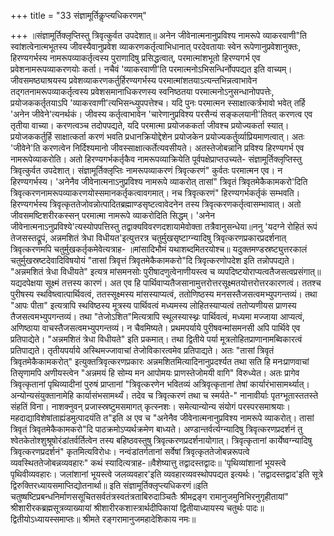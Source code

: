 +++
title = "33 संज्ञामूर्तिकॢप्त्यधिकरणम्"

+++
॥संज्ञामूर्तिक्लृप्तिस्तु त्रिवृत्कुर्वत उपदेशात्॥ अनेन जीवेनात्मनानुप्रविश्य नामरूपे व्याकरवाणी"ति स्वांशत्वेनात्मभूतस्य जीवस्यैवानुप्रवेश व्याकरणकर्तृत्वाभिधानात् परदेवतायाः स्वेन रूपेणानुप्रवेशानुक्तः, हिरण्यगर्भस्य नामरूपव्याकर्तृत्वस्य पुराणादिषु प्रसिद्धत्वात्, परमात्मांशभूतो हिरण्यगर्भ एव प्रवेशनामरूपव्याकरणयोः कर्ता। नचैवं 'व्याकरवाणी'ति परमात्मनोऽभिसन्धिर्नोपपद्यत इति वाच्यम्। जीवसमष्ठ्याश्रयस्य प्रवेशव्याकरणकर्तुर्हिरण्यगर्भस्य परमात्मांशतयाऽत्यन्तभिन्नत्वाभावेन तद्गतनामरूपव्याकर्तृत्वस्य प्रवेशसमानाधिकरणस्य स्वनिष्ठतया परमात्मनोऽनुसन्धानोपपत्तेः, प्रयोजककर्तृतयाऽपि 'व्याकरवाणी'त्यभिसन्ध्युपपत्तेश्च। यदि पुनः परमात्मन स्साक्षात्कर्त्रभावो भवेत् तर्हि 'अनेन जीवेने'त्यनर्थकं। जीवस्य कर्तृत्वाभावेन 'चारेणानुप्रविश्य परसैन्यं सङ्कलयानी'तिवत् करणत्व एव तृतीया वाच्या। करणत्वञ्च तदोपपद्यते, यदि परमात्मा प्रयोजककर्ता जीवश्च प्रयोज्यकर्ता स्यात्। प्रयोजककर्तुर्हि साक्षात्कर्ता करणं भवति प्रधानक्रियोद्देशेन प्रयोजकेन प्रयोज्यकर्तुर्व्याप्रियमाणत्वात्। अतः 'जीवेने'ति करणत्वेन निर्दिश्यमानो जीवस्साक्षात्कर्तेत्यवसीयते। अतस्तेजोबन्नानि प्रविश्य हिरण्यगर्भ एव नामरूपेव्याकरोति। अतो हिरण्यगर्भकर्तृकैव नामरूपव्याक्रियेति पूर्वपक्षेप्राप्तउच्यते- संज्ञामूर्तिक्लृप्तिस्तु त्रिवृत्कुर्वत उपदेशात्। संज्ञामूर्तिक्लृप्तिः नामरूपव्याकरणं त्रिवृत्करणं" कुर्वतः परमात्मन एव। न हिरण्यगर्भस्य। 'अनेनैव जीवेनात्मनाऽनुप्रविश्य नामरूपे व्याकरोत् तासां" त्रिवृतं त्रिवृतमेकैकामकरो'दिति त्रिवृत्करणनामरूपव्याकरणयोस्समानकर्तृकत्वावगमात्। नच त्रिवृत्करणं" हिरण्यगर्भकर्तृकं सम्भवति। हिरण्यगर्भस्य त्रिवृत्कृततेजोवन्नोत्पादितब्रह्माण्डसृष्टत्वावेदनेन तस्य त्रिवृत्करणकर्तृत्वासम्भावात्। अतो जीवसमष्टिशरीरकस्सन् परमात्मा नामरूपे व्याकरोदिति सिद्धम्। 'अनेन जीवेनात्मनाऽनुप्रविश्ये'त्यस्योपपत्तिस्तु तद्वाक्यविवरणदशायामेवोक्ता तत्रैवानुसन्धेया॥ननु 'यदग्ने रोहितं रूपं तेजसस्तद्रूपं, अन्नमशितं त्रेधा विधीयत'इत्युत्तरत्र चतुर्मुखसृष्टाग्न्यादिषु त्रिवृत्करणप्रकारप्रदर्शनात् त्रिवृत्करणमपि चतुर्मुखकर्तृकमेवेत्यत्राह- ॥मांसादिभौमं यथाशब्दमितरयोश्च॥ यदुक्तमण्डस्रष्ट्युत्तरकालं चतुर्मुखस्रष्टदेवादिविषयोयं "तासां त्रिवृत्तं त्रिवृतमेकैकामकरो"दि त्रिवृत्करणोपदेश इति तन्नोपपद्यते। "अन्नमशितं त्रेधा विधीयते" इत्यत्र मांसमनसोः पुरीषादणुत्वेनाणीयस्त्व च व्यपदिष्टयोराप्यत्वतैजसत्वप्रसंगात्॥ यद्यदपेक्षया सूक्ष्मं तत्तस्य कारणं। अत एव हि पार्थिवाप्यतैजसानामुत्तरोत्तरसूक्ष्मतयोत्तरोत्तरकारणत्वं। ततश्च पुरीषस्य स्थविष्त्वात्पार्थिवत्वं, ततस्सूक्ष्मस्य मांसस्याप्यत्वं, ततोणिष्ठस्य मनसस्तैजसत्वमभ्युपगन्तव्यं। तथा "आपः पीता" इत्यत्रापि स्थविष्ठस्य मूत्रस्य पार्थिवत्वं मध्यमस्य लोहितस्याप्यत्वं ततोप्यणीयस प्राणस्य तैजसत्वमभ्युपगन्तव्यं। तथा "तेजोऽशित"मित्यत्रापि स्थूलस्यास्थ्नः पार्थिवत्वं, मध्यमा मज्जाया आप्यत्वं, अणिष्ठाया वाचस्तैजसत्वमभ्युपगन्तव्यं। न चैवमिष्यते। प्रथमपर्याये पुरीषवन्मांसमनसी अपि पार्थिवे एव प्रतिपाद्येते। "अन्नमशितं त्रेधा विधीयते" इति प्रकमात्। तथा द्वितीये पर्या मूत्रलोहितप्राणानामब्विकारत्वं प्रतिपाद्यते। तृतीयपर्याये अस्थिमज्जावाचां तेजोविकारत्वमेव प्रतिपाद्यते। अतः "तासां त्रिवृतं त्रिवृतमेकैकामकरोत्" इत्युक्तत्रिवृत्करणप्रकारः अन्नमशितमित्यादिनानुप्रदर्श्यत तथा सति हि मनःप्राणवाचां तिसृणामपि अणीयस्त्वेन "अन्नमयं हि सोम्य मन आपोमयः प्राणस्तेजोमयी वागि" विरुध्येत। अतः प्रागेव त्रिवृत्कृतानां पृथिव्यादीनां पुरुषं प्राप्तानां "त्रिवृत्करणेन भवितव्यं अत्रिवृत्कृतानां तेषां कार्यारंभासामर्थ्यात्। अन्योन्यसंयुक्तानामेहि कार्यासंभसामर्थ्यं। तदेव च त्रिवृत्करणं तथा च स्मर्यते-" नानावीर्याः पृतग्भूतास्ततस्ते संहतिं विना। नाशक्नुवन् प्रजास्स्रष्टुमसमागत् कृत्स्नशः। समेत्यान्योन्य संयोगं परस्परसमाश्रयाः। महदाद्याविशेषांताह्यंडमुत्पादयंति त"इति अ एव च "अनेनैव जीवेनात्मनानुप्रविश्य नामरूपे व्याकरोत्। तासां त्रिवृतं त्रिवृतमेकैकामकरो"दि पाठक्रमोऽप्यर्थक्रमेण बाध्यते। अण्डान्तर्वर्त्यग्न्यादिषु त्रिवृत्करणप्रदर्शनं तु श्वेतकेतोश्शुश्रूषोरंडांतर्वर्तित्वेन तस्य बहिष्ठवस्तुषु त्रिवृत्करणप्रदर्शनायोगात्। त्रिवृत्कृतानां कार्येष्वग्न्यादिषु त्रिवृत्करणप्रदर्शनं" कृतमित्यविरोधः। नन्वंडांतर्गतानां सर्वेषां त्रिवृत्कृततेजोबन्नरूपत्वे व्यवस्थिततेजोबन्नव्यवहारः" कथं स्यादित्यत्राह-॥वैशेष्यात्तु तद्वादस्तद्वादः॥ 'पृथिव्यांशानां भूयस्त्वे पृथिवीव्यवहारः। जलांशानां भूयस्त्वे जलव्यवहार'इति व्यवहारव्यवस्थोपपद्यत इत्यर्थः। 'तद्वादस्तद्वाद'इति सूत्रे द्विरुक्तिरध्यायसमाप्तिद्योतनार्था॥ इति संज्ञामूर्तिक्लृप्त्यधिकरणं॥इति चतुष्षष्टिप्रबन्धनिर्माणससूचितसर्वतंत्रस्वतंत्रताबिरुदाञ्चितैः श्रीमद्रङ्ग रामानुजमुनिभिरनुगृहीतायां" श्रीशारीरकब्रह्मसूत्रव्याख्यायां श्रीशारीरकशास्त्रार्थदीपिकायां द्वितीयाध्यायस्य चतुर्थः पादः॥ द्वितीयोऽध्यायस्समाप्तः॥ श्रीमते रङ्गरामानुजमहादेशिकाय नमः॥